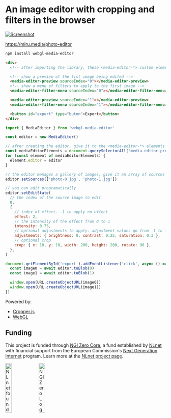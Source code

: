 # An image editor with cropping and filters in the browser

[<img src="https://miru.media/webgl-media-editor-screenshot.jpg" alt="Screenshot">](https://miru.media/photo-editor)

https://miru.media/photo-editor

```sh
npm install webgl-media-editor
```

```html
<div>
  <!-- after importing the library, these <media-editor-*> custom elements will be defined -->

  <!-- show a preview of the fist image being edited -->
  <media-editor-preview sourceIndex="0"></media-editor-preview>
  <!-- show a menu of filters to apply to the first image -->
  <media-editor-filter-menu sourceIndex="0"></media-editor-filter-menu>

  <media-editor-preview sourceIndex="1"></media-editor-preview>
  <media-editor-filter-menu sourceIndex="1"></media-editor-filter-menu>

  <button id="export" type="buton">Export</button>
</div>
```

```js
import { MediaEditor } from 'webgl-media-editor'

const editor = new MediaEditor()

// after creating the editor, give it to the <media-editor-*> elements
const mediaEditorElements = document.querySelectorAll('media-editor-preview, media-editor-filter-menu')
for (const element of mediaEditorElements) {
  element.editor = editor
}

// the editor manages a gallery of images, give it an array of sources to edit
editor.setSources(['photo-0.jpg', 'photo-1.jpg'])

// you can edit programatically
editor.setEditState(
  // the index of the source image to edit
  0,
  {
    // index of effect. -1 to apply no effect
    effect: 2,
    // the intensity of the effect from 0 to 1
    intensity: 0.75,
    // optional adjustments to apply. adjustment values go from -1 to 1
    adjustments: { brightness: 0, contrast: 0.25, saturation: 0.3 },
    // optional crop
    crop: { x: 10, y: 10, width: 200, height: 200, rotate: 90 },
  },
)

document.getElementById('export').addEventListener('click', async () => {
  const image0 = await editor.toBlob(0)
  const image1 = await editor.toBlob(1)

  window.open(URL.createObjectURL(image0))
  window.open(URL.createObjectURL(image1))
})
```

Powered by:

- [Cropper.js](https://fengyuanchen.github.io/cropperjs/)
- [WebGL](https://developer.mozilla.org/en-US/docs/Web/API/WebGL_API)

## Funding

This project is funded through [NGI Zero Core](https://nlnet.nl/core), a fund established by [NLnet](https://nlnet.nl) with financial support from the European Commission's [Next Generation Internet](https://ngi.eu) program. Learn more at the [NLnet project page](https://nlnet.nl/project/Miru).

[<img src="https://nlnet.nl/logo/banner.png" alt="NLnet foundation logo" width="20%" />](https://nlnet.nl)
[<img src="https://nlnet.nl/image/logos/NGI0_tag.svg" alt="NGI Zero Logo" width="20%" />](https://nlnet.nl/core)
